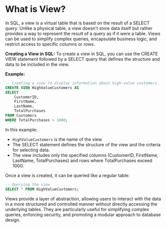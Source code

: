 # What is View?

In SQL, a view is a virtual table that is based on the result of a SELECT query. Unlike a physical table, a view doesn't store data itself but rather provides a way to represent the result of a query as if it were a table. Views can be used to simplify complex queries, encapsulate business logic, and restrict access to specific columns or rows.

**Creating a View in SQL:**
To create a view in SQL, you can use the CREATE VIEW statement followed by a SELECT query that defines the structure and data to be included in the view.

**Example:**
```sql
-- Creating a view to display information about high-value customers
CREATE VIEW HighValueCustomers AS
SELECT 
    CustomerID,
    FirstName,
    LastName,
    TotalPurchases
FROM Customers
WHERE TotalPurchases > 1000;
```

In this example:
- `HighValueCustomers` is the name of the view.
- The SELECT statement defines the structure of the view and the criteria for selecting data.
- The view includes only the specified columns (CustomerID, FirstName, LastName, TotalPurchases) and rows where TotalPurchases exceed 1000.

Once a view is created, it can be queried like a regular table:

```sql
-- Querying the view
SELECT * FROM HighValueCustomers;
```

Views provide a layer of abstraction, allowing users to interact with the data in a more structured and controlled manner without directly accessing the underlying tables. They are particularly useful for simplifying complex queries, enforcing security, and promoting a modular approach to database design.
